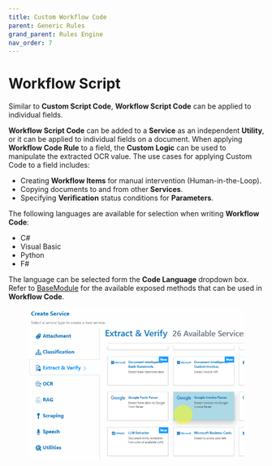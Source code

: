 ```yaml
---
title: Custom Workflow Code
parent: Generic Rules
grand_parent: Rules Engine
nav_order: 7
---
```


# Workflow Script

Similar to **Custom Script Code**, **Workflow Script Code** can be applied to individual fields.

**Workflow Script Code** can be added to a **Service** as an independent **Utility**, or it can be applied to individual fields on a document. When applying **Workflow Code Rule** to a field, the **Custom Logic** can be used to manipulate the extracted OCR value. The use cases for applying Custom Code to a field includes:

* Creating **Workflow Items** for manual intervention (Human-in-the-Loop).
* Copying documents to and from other **Services**.
* Specifying **Verification** status conditions for **Parameters**.

The following languages are available for selection when writing **Workflow Code**:

* C#
* Visual Basic
* Python
* F#

The language can be selected form the **Code Language** dropdown box. Refer to [BaseModule](../../services/custom-service-code/basemodule/ibasemodule-interface-data-types.md) for the available exposed methods that can be used in **Workflow Code**.

<figure><img src="../../.gitbook/assets/image (14) (1) (1).png" alt=""><figcaption></figcaption></figure>
